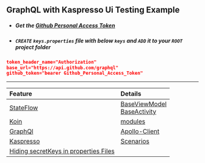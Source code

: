 

**GraphQL with Kaspresso Ui Testing Example**
---

- ##### Get the [Github Personal Access Token](https://github.com/settings/tokens) 

- ##### `CREATE` `keys.properties` file with below `keys` and `ADD` it to your `ROOT` project folder 

``` json
token_header_name="Authorization"
base_url="https://api.github.com/graphql"
github_token="bearer Github_Personal_Access_Token"
```

---

| Feature             |  Details                         |
:---------------------|:----------------------------------
| [StateFlow](https://developer.android.com/kotlin/flow/stateflow-and-sharedflow#stateflow) | [BaseViewModel](https://github.com/EsmaeelNabilM/graphql-kaspresso/blob/master/app/src/main/java/com/example/graphspresso/ui/base/BaseViewModel.kt#L14) <br> [BaseActivity](https://github.com/EsmaeelNabilM/graphql-kaspresso/blob/master/app/src/main/java/com/example/graphspresso/ui/base/BaseActivity.kt#L58) |
|[Koin](https://insert-koin.io/docs/quickstart/android)|[modules](https://github.com/EsmaeelNabilM/graphql-kaspresso/tree/master/app/src/main/java/com/example/graphspresso/di)|
|[GraphQl](https://www.apollographql.com/docs/android/)|[Apollo-Client](https://github.com/EsmaeelNabilM/graphql-kaspresso/blob/master/app/src/main/java/com/example/graphspresso/di/KoinModule.kt#L29)|
|[Kaspresso](https://github.com/KasperskyLab/Kaspresso)|[Scenarios](https://github.com/EsmaeelNabilM/graphql-kaspresso/tree/master/app/src/androidTest/java/com/example/graphspresso/ui/scenarios)|
|[Hiding secretKeys in properties Files](https://github.com/EsmaeelNabilM/graphql-kaspresso/blob/master/app/build.gradle#L42)|

